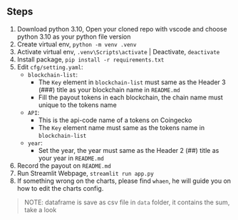 ## Steps
1. Download python 3.10, Open your cloned repo with vscode and choose python 3.10 as your python file version
2. Create virtual env, `python -m venv .venv`
3. Activate virtual env, `.venv\Scripts\activate` | Deactivate, `deactivate`
4. Install package, `pip install -r requirements.txt`
5. Edit `cfg/setting.yaml`:
   * `blockchain-list`:
      * The `Key` element in `blockchain-list` must same as the Header 3 (###) title as your blockchain name in `README.md`
      * Fill the payout tokens in each blockchain, the chain name must unique to the tokens name
   * `API`:
      * This is the api-code name of a tokens on Coingecko
      * The `Key` element name must same as the tokens name in `blockchain-list`
   * `year`:
      * Set the year, the year must same as the Header 2 (##) title as your year in `README.md`
6. Record the payout on `README.md`
7. Run Streamlit Webpage, `streamlit run app.py`
8. If something wrong on the charts, please find `whaen`, he will guide you on how to edit the charts config.

> NOTE: dataframe is save as csv file in `data` folder, it contains the sum, take a look
